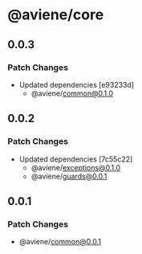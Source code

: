 # @aviene/core

## 0.0.3

### Patch Changes

- Updated dependencies [e93233d]
  - @aviene/common@0.1.0

## 0.0.2

### Patch Changes

- Updated dependencies [7c55c22]
  - @aviene/exceptions@0.1.0
  - @aviene/guards@0.0.1

## 0.0.1

### Patch Changes

- @aviene/common@0.0.1

